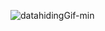 ![datahidingGif-min](https://user-images.githubusercontent.com/79328400/168865628-b041b229-4291-48d1-b687-a6dbb704555b.gif)





